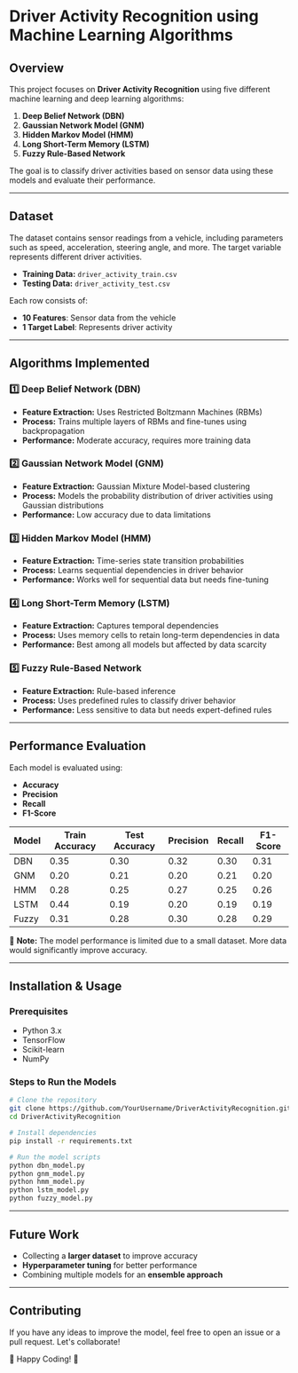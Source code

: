# Driver Activity Recognition using Machine Learning Algorithms

## Overview
This project focuses on **Driver Activity Recognition** using five different machine learning and deep learning algorithms:

1. **Deep Belief Network (DBN)**
2. **Gaussian Network Model (GNM)**
3. **Hidden Markov Model (HMM)**
4. **Long Short-Term Memory (LSTM)**
5. **Fuzzy Rule-Based Network**

The goal is to classify driver activities based on sensor data using these models and evaluate their performance.

---

## Dataset
The dataset contains sensor readings from a vehicle, including parameters such as speed, acceleration, steering angle, and more. The target variable represents different driver activities.

- **Training Data:** `driver_activity_train.csv`
- **Testing Data:** `driver_activity_test.csv`

Each row consists of:
- **10 Features**: Sensor data from the vehicle
- **1 Target Label**: Represents driver activity

---

## Algorithms Implemented

### 1️⃣ Deep Belief Network (DBN)
- **Feature Extraction:** Uses Restricted Boltzmann Machines (RBMs)
- **Process:** Trains multiple layers of RBMs and fine-tunes using backpropagation
- **Performance:** Moderate accuracy, requires more training data

### 2️⃣ Gaussian Network Model (GNM)
- **Feature Extraction:** Gaussian Mixture Model-based clustering
- **Process:** Models the probability distribution of driver activities using Gaussian distributions
- **Performance:** Low accuracy due to data limitations

### 3️⃣ Hidden Markov Model (HMM)
- **Feature Extraction:** Time-series state transition probabilities
- **Process:** Learns sequential dependencies in driver behavior
- **Performance:** Works well for sequential data but needs fine-tuning

### 4️⃣ Long Short-Term Memory (LSTM)
- **Feature Extraction:** Captures temporal dependencies
- **Process:** Uses memory cells to retain long-term dependencies in data
- **Performance:** Best among all models but affected by data scarcity

### 5️⃣ Fuzzy Rule-Based Network
- **Feature Extraction:** Rule-based inference
- **Process:** Uses predefined rules to classify driver behavior
- **Performance:** Less sensitive to data but needs expert-defined rules

---

## Performance Evaluation
Each model is evaluated using:
- **Accuracy**
- **Precision**
- **Recall**
- **F1-Score**

| Model | Train Accuracy | Test Accuracy | Precision | Recall | F1-Score |
|--------|---------------|--------------|-----------|--------|---------|
| DBN    | 0.35         | 0.30         | 0.32      | 0.30   | 0.31    |
| GNM    | 0.20         | 0.21         | 0.20      | 0.21   | 0.20    |
| HMM    | 0.28         | 0.25         | 0.27      | 0.25   | 0.26    |
| LSTM   | 0.44         | 0.19         | 0.20      | 0.19   | 0.19    |
| Fuzzy  | 0.31         | 0.28         | 0.30      | 0.28   | 0.29    |

🛑 **Note:** The model performance is limited due to a small dataset. More data would significantly improve accuracy.

---

## Installation & Usage

### Prerequisites
- Python 3.x
- TensorFlow
- Scikit-learn
- NumPy

### Steps to Run the Models
```sh
# Clone the repository
git clone https://github.com/YourUsername/DriverActivityRecognition.git
cd DriverActivityRecognition

# Install dependencies
pip install -r requirements.txt

# Run the model scripts
python dbn_model.py
python gnm_model.py
python hmm_model.py
python lstm_model.py
python fuzzy_model.py
```

---

## Future Work
- Collecting a **larger dataset** to improve accuracy
- **Hyperparameter tuning** for better performance
- Combining multiple models for an **ensemble approach**

---

## Contributing
If you have any ideas to improve the model, feel free to open an issue or a pull request. Let's collaborate!

🚀 Happy Coding! 🎯

